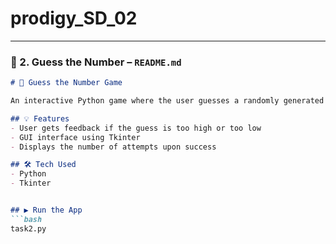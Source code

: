 # prodigy_SD_02
---
### 🔹 2. Guess the Number – `README.md`

```markdown
# 🎯 Guess the Number Game

An interactive Python game where the user guesses a randomly generated number between 1 and 100.

## 💡 Features
- User gets feedback if the guess is too high or too low
- GUI interface using Tkinter
- Displays the number of attempts upon success

## 🛠️ Tech Used
- Python
- Tkinter


## ▶️ Run the App
```bash
task2.py
